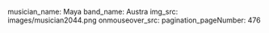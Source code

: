 musician_name: Maya
band_name: Austra
img_src: images/musician2044.png
onmouseover_src: 
pagination_pageNumber: 476